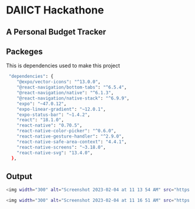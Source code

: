 # DAIICT Hackathone
## A Personal Budget Tracker

## Packeges

This is dependencies used to make this project

```bash
 "dependencies": {
    "@expo/vector-icons": "^13.0.0",
    "@react-navigation/bottom-tabs": "^6.5.4",
    "@react-navigation/native": "^6.1.3",
    "@react-navigation/native-stack": "^6.9.9",
    "expo": "~47.0.12",
    "expo-linear-gradient": "~12.0.1",
    "expo-status-bar": "~1.4.2",
    "react": "18.1.0",
    "react-native": "0.70.5",
    "react-native-color-picker": "^0.6.0",
    "react-native-gesture-handler": "^2.9.0",
    "react-native-safe-area-context": "4.4.1",
    "react-native-screens": "~3.18.0",
    "react-native-svg": "13.4.0",
  },
```

## Output 
```bash
<img width="300" alt="Screenshot 2023-02-04 at 11 13 54 AM" src="https://user-images.githubusercontent.com/74901469/216751177-a207ab39-e5bd-42c2-88c4-0b3cf3480525.png">
```
```bash
<img width="300" alt="Screenshot 2023-02-04 at 11 16 51 AM" src="https://user-images.githubusercontent.com/74901469/216751212-bb63ffb4-4208-48ec-b87d-9336e715646e.png">
```

